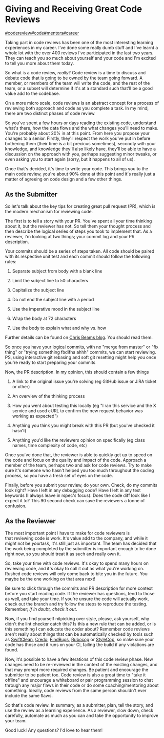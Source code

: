 Giving and Receiving Great Code Reviews
=======================================

[#codereview](https://dev.to/t/codereview)[#code](https://dev.to/t/code)[#mentors](https://dev.to/t/mentors)[#career](https://dev.to/t/career)

Taking part in code reviews has been one of the most interesting learning experiences in my career. I've done some really dumb stuff and I've learnt a whole lot with the over 400 reviews I've participated in the last two years. They can teach you so much about yourself and your code and I'm excited to tell you more about them today.

So what is a code review, *really*? Code review is a time to discuss and debate code that is going to be owned by the team going forward. A member, or members of the team will write the code, and the rest of the team, or a subset will determine if it's at a standard such that'll be a good value add to the codebase.

On a more micro scale, code reviews is an abstract concept for a process of reviewing both approach and code as you complete a task. In my mind, there are two distinct phases of code review.

So you've spent a few hours or days reading the existing code, understand what's there, how the data flows and the what changes you'll need to make. You're probably about 20% in at this point. From here you propose your changes to a senior. Firstly, they'll respect the work you've put in before bothering them (their time is a bit precious sometimes), secondly with your knowledge, and knowledge they'll also likely have, they'll be able to have a discussion on the approach with you, perhaps suggesting minor tweaks, or even asking you to start again (sorry, but it happens to all of us).

Once that's decided, it's time to write your code. This brings you to the main code review, you're about 90% done at this point and it's really just a matter of agreeing on code design and a few other things.

[](https://dev.to/samjarman/giving-and-receiving-great-code-reviews#as-the-submitter)As the Submitter
-----------------------------------------------------------------------------------------------------

So let's talk about the key tips for creating great pull request (PR), which is the modern mechanism for reviewing code.

The first is to tell a story with your PR. You've spent all your time thinking about it, but the reviewer has not. So tell them your thought process and then describe the logical series of steps you took to implement that. As a reviewer, I'm looking at two things; your commit log and your PR description.

Your commits should be a series of steps taken. All code should be paired with its respective unit test and each commit should follow the following rules:

1.  Separate subject from body with a blank line

2.  Limit the subject line to 50 characters

3.  Capitalize the subject line

4.  Do not end the subject line with a period

5.  Use the imperative mood in the subject line

6.  Wrap the body at 72 characters

7.  Use the body to explain what and why vs. how

Further details can be found on [Chris Beams blog](https://chris.beams.io/posts/git-commit/). You should read them.

So once you have your logical commits, with no "merge from master" or "fix thing" or "trying something fbdifha ahhh" commits, we can start reviewing. PS, using interactive git rebasing and soft git resetting might help you once you're ready to start preparing your commits.

Now, the PR description. In my opinion, this should contain a few things

1.  A link to the original issue you're solving (eg GitHub issue or JIRA ticket or other)

2.  An overview of the thinking process

3.  How you went about testing this locally (eg "I ran this service and the X service and used cURL to confirm the new request behavior was working as expected")

4.  Anything you think you might break with this PR (but you've checked it hasn't)

5.  Anything you'd like the reviewers opinion on specifically (eg class names, time complexity of code, etc)

Once you've done that, the reviewer is able to quickly get up to speed on the code and focus on the quality and impact of the code. Approach a member of the team, perhaps two and ask for code reviews. Try to make sure it's someone who hasn't helped you too much throughout the coding process, so you have a fresh set of eyes on the code.

Finally, before you submit your review, do your own. Check, do my commits look right? Have I left in any debugging code? Have I left in any test keywords (I always leave in rspec's focus). Does the code diff look like I expect it to? This 90 second check can save the reviewers a tonne of confusion.

[](https://dev.to/samjarman/giving-and-receiving-great-code-reviews#as-the-reviewer)As the Reviewer
---------------------------------------------------------------------------------------------------

The most important point I have to make for code reviewers is that reviewing code is work. It's value add to the company, and while it might not be *your*task, it's still just as important. The team has decided that the work being completed by the submitter is important enough to be done right now, so you should treat it as such and really own it.

So, take your time with code reviews. It's okay to spend many hours on reviewing code, and it's okay to call it out as what you're working on. Rushed code reviews will only come back to bite you in the future. You maybe be the one working on that area next!

Be sure to click through the commits and PR description for more context before you start reading code. If the reviewer has questions, tend to those as well, and take your time. If you're unsure the code will actually work, check out the branch and try follow the steps to reproduce the testing. Remember; *if in doubt, check it out*.

Now, if you find yourself nitpicking over style, please, ask yourself, why didn't the lint checker catch this? Is this a new rule that can be added, or is this something I can educate the coder about? Remember code reviews aren't really about things that can be automatically checked by tools such as [SwiftClean](http://www.swiftcleanapp.com/), [Credo](https://github.com/rrrene/credo), [FindBugs](http://findbugs.sourceforge.net/), [Rubocop](http://batsov.com/rubocop/) or [StyleCop](https://github.com/StyleCop), so make sure your code has those and it runs on your CI, failing the build if any violations are found.

Now, it's possible to have a few iterations of this code review phase. New changes need to be re-reviewed in the context of the existing changes, and that may prompt more required changes. Be patient and encourage the submitter to be patient too. Code review is also a great time to "take it offline" and encourage a whiteboard or pair programming session to chat through any major flaws in their code or do some coaching/mentoring about something. Ideally, code reviews from the same person shouldn't ever include the same flaws.

So that's code review. In summary, as a submitter, plan, tell the story, and use the review as a learning experience. As a reviewer, slow down, check carefully, automate as much as you can and take the opportunity to improve your team.

Good luck! Any questions? I'd love to hear them!
